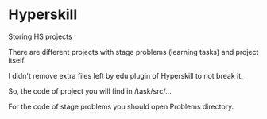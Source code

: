 # Hyperskill
Storing HS projects

There are different projects with stage problems (learning tasks) and project itself. 

I didn't remove extra files left by edu plugin of Hyperskill to not break it.

So, the code of project you will find in <same-name directory>/task/src/...
  
For the code of stage problems you should open Problems directory.
